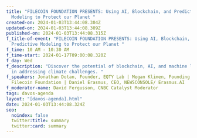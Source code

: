 ```yaml
---
title: "FILECOIN FOUNDATION PRESENTS: Using AI, Blockchain, and Predictive
  Modeling to Protect our Planet "
created-on: 2024-01-03T13:44:08.304Z
updated-on: 2024-01-03T13:44:08.309Z
published-on: 2024-01-03T13:44:08.315Z
f_title-of-event: "FILECOIN FOUNDATION PRESENTS: Using AI, Blockchain, and
  Predictive Modeling to Protect our Planet "
f_time: 10 AM - 10:30 AM
f_time-start: 2024-01-17T09:00:08.320Z
f_day: Wed
f_description: "Discover the potential of blockchain, AI, and machine learning
  in addressing climate challenges. "
f_speakers: Jonathan Dotan, Founder, EQTY Lab | Megan Klimen, Founding Officer,
  Filecoin Foundation | Daniel Erasmus, CEO, NEWSCONSOLE/ Erasmus.AI
f_moderator-name: David Fergusson, CNBC Catalyst Moderator
tags: davos-agenda
layout: "[davos-agenda].html"
date: 2024-01-03T13:44:08.324Z
seo:
  noindex: false
  twitter:title: summary
  twitter:card: summary
---
```

